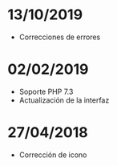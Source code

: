 # 13/10/2019

- Correcciones de errores

# 02/02/2019

- Soporte PHP 7.3
- Actualización de la interfaz

# 27/04/2018

- Corrección de icono
